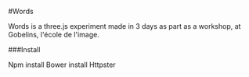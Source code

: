 #Words

Words is a three.js experiment made in 3 days as part as a workshop, at Gobelins, l'école de l'image.

###Install

Npm install
Bower install
Httpster